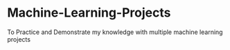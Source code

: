 # Machine-Learning-Projects
To Practice and Demonstrate my knowledge with multiple machine learning projects 
